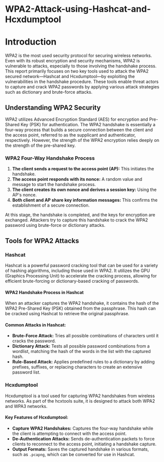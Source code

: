 # WPA2-Attack-using-Hashcat-and-Hcxdumptool
# Introduction
WPA2 is the most used security protocol for securing wireless networks. Even with its robust encryption and security mechanisms, WPA2 is vulnerable to attacks, especially to those involving the handshake process. This report primarily focuses on two key tools used to attack the WPA2 secured network—Hashcat and Hcxdumptool—by exploiting the vulnerabilities in the handshake procedure. These tools enable threat actors to capture and crack WPA2 passwords by applying various attack strategies such as dictionary and brute-force attacks.

## Understanding WPA2 Security
WPA2 utilizes Advanced Encryption Standard (AES) for encryption and Pre-Shared Key (PSK) for authentication. The WPA2 handshake is essentially a four-way process that builds a secure connection between the client and the access point, referred to as the supplicant and authenticator, respectively. However, the strength of the WPA2 encryption relies deeply on the strength of the pre-shared key.

### WPA2 Four-Way Handshake Process
1. **The client sends a request to the access point (AP):** This initiates the handshake.
2. **The access point responds with its nonce:** A random value and message to start the handshake process.
3. **The client creates its own nonce and derives a session key:** Using the AP's nonce.
4. **Both client and AP share key information messages:** This confirms the establishment of a secure connection.

At this stage, the handshake is completed, and the keys for encryption are exchanged. Attackers try to capture this handshake to crack the WPA2 password using brute-force or dictionary attacks.

## Tools for WPA2 Attacks

### Hashcat
Hashcat is a powerful password cracking tool that can be used for a variety of hashing algorithms, including those used in WPA2. It utilizes the GPU (Graphics Processing Unit) to accelerate the cracking process, allowing for efficient brute-forcing or dictionary-based cracking of passwords.

#### WPA2 Handshake Process in Hashcat
When an attacker captures the WPA2 handshake, it contains the hash of the WPA2 Pre-Shared Key (PSK) obtained from the passphrase. This hash can be cracked using Hashcat to retrieve the original passphrase.

#### Common Attacks in Hashcat:
- **Brute-Force Attack:** Tries all possible combinations of characters until it cracks the password.
- **Dictionary Attack:** Tests all possible password combinations from a wordlist, matching the hash of the words in the list with the captured hash.
- **Rule-Based Attack:** Applies predefined rules to a dictionary by adding prefixes, suffixes, or replacing characters to create an extensive password list.

### Hcxdumptool
Hcxdumptool is a tool used for capturing WPA2 handshakes from wireless networks. As part of the hcxtools suite, it is designed to attack both WPA2 and WPA3 networks.

#### Key Features of Hcxdumptool:
- **Capture WPA2 Handshakes:** Captures the four-way handshake while the client is attempting to connect with the access point.
- **De-Authentication Attacks:** Sends de-authentication packets to force clients to reconnect to the access point, initiating a handshake capture.
- **Output Formats:** Saves the captured handshake in various formats, such as `.pcapng`, which can be converted for use in Hashcat.
